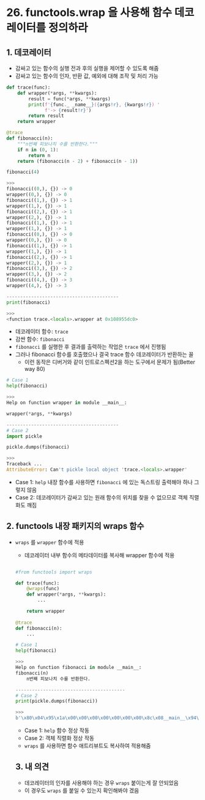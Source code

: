 # 26. functools.wrap 을 사용해 함수 데코레이터를 정의하라

## 1. 데코레이터

- 감싸고 있는 함수의 실행 전과 후의 실행을 제어할 수 있도록 해줌
- 감싸고 있는 함수의 인자, 반환 값, 예외에 대해 조작 및 처리 가능

```python
def trace(func):
    def wrapper(*args, **kwargs):
        result = func(*args, **kwargs)
        print(f'{func._ _name__}({args!r}, {kwargs!r}) '
              f'-> {result!r}')
        return result
    return wrapper

@trace
def fibonacci(n):
    """n번째 피보나치 수를 반환한다."""
    if n in (0, 1):
        return n
    return (fibonacci(n - 2) + fibonacci(n - 1))

fibonacci(4)

>>>
fibonacci((0,), {}) -> 0
wrapper((0,), {}) -> 0
fibonacci((1,), {}) -> 1
wrapper((1,), {}) -> 1
fibonacci((2,), {}) -> 1
wrapper((2,), {}) -> 1
fibonacci((1,), {}) -> 1
wrapper((1,), {}) -> 1
fibonacci((0,), {}) -> 0
wrapper((0,), {}) -> 0
fibonacci((1,), {}) -> 1
wrapper((1,), {}) -> 1
fibonacci((2,), {}) -> 1
wrapper((2,), {}) -> 1
fibonacci((3,), {}) -> 2
wrapper((3,), {}) -> 2
fibonacci((4,), {}) -> 3
wrapper((4,), {}) -> 3

-----------------------------------------
print(fibonacci)

>>>
<function trace.<locals>.wrapper at 0x108955dc0>
```

- 데코레이터 함수: `trace`
- 감싼 함수: `fibonacci`
- `fibonacci` 를 실행한 후 결과를 출력하는 작업은 `trace` 에서 진행됨
- 그러나 fibonacci 함수를 호출했으나 결국 trace 함수 데코레이터가 반환하는 꼴
    - 이런 동작은 디버거와 같이 인트로스펙션2을 하는 도구에서 문제가 됨(Better way 80)

```python
# Case 1
help(fibonacci)

>>>
Help on function wrapper in module __main__:

wrapper(*args, **kwargs)

-----------------------------------------
# Case 2
import pickle

pickle.dumps(fibonacci)

>>>
Traceback ...
AttributeError: Can't pickle local object 'trace.<locals>.wrapper'
```

- Case 1: `help` 내장 함수를 사용하면 `fibonacci` 에 있는 독스트링 출력해야 하나 그렇지 않음
- Case 2: 데코레이터가 감싸고 있는 원래 함수의 위치를 찾을 수 없으므로 객체 직렬화도 깨짐

## 2. functools 내장 패키지의 wraps 함수

- `wraps` 를 `wrapper` 함수에 적용
    - 데코레이터 내부 함수의 메타데이터를 복사해 wrapper 함수에 적용

    ```python

    #from functools import wraps

    def trace(func):
        @wraps(func)
        def wrapper(*args, **kwargs):
            ...

        return wrapper
        
    @trace
    def fibonacci(n):
        ...

    # Case 1
    help(fibonacci)

    >>>
    Help on function fibonacci in module __main__:
    fibonacci(n)
        n번째 피보나치 수를 반환한다.

    ----------------------------------------
    # Case 2
    print(pickle.dumps(fibonacci))

    >>>
    b'\x80\x04\x95\x1a\x00\x00\x00\x00\x00\x00\x00\x8c\x08__main__\x94\x8c\tfibonacci\x94\x93\x94.'
    ```

    - Case 1: `help` 함수 정상 작동
    - Case 2: 객체 직렬화 정상 작동
    - `wraps` 를 사용하면 함수 애트리뷰트도 복사하여 적용해줌

    ## 3. 내 의견

    - 데코레이터의 인자를 사용해야 하는 경우 `wraps` 붙이는게 잘 안되었음
    - 이 경우도 `wraps` 를 붙일 수 있는지 확인해봐야 겠음